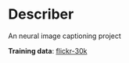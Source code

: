 # Describer

An neural image captioning project

**Training data**: [flickr-30k](https://www.kaggle.com/datasets/hsankesara/flickr-image-dataset)
